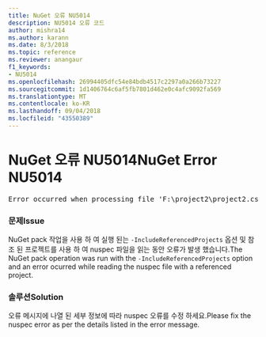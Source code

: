 ```yaml
---
title: NuGet 오류 NU5014
description: NU5014 오류 코드
author: mishra14
ms.author: karann
ms.date: 8/3/2018
ms.topic: reference
ms.reviewer: anangaur
f1_keywords:
- NU5014
ms.openlocfilehash: 26994405dfc54e84bdb4517c2297a0a266b73227
ms.sourcegitcommit: 1d1406764c6af5fb7801d462e0c4afc9092fa569
ms.translationtype: MT
ms.contentlocale: ko-KR
ms.lasthandoff: 09/04/2018
ms.locfileid: "43550389"
---
```

# <a name="nuget-error-nu5014"></a><span data-ttu-id="75202-103">NuGet 오류 NU5014</span><span class="sxs-lookup"><span data-stu-id="75202-103">NuGet Error NU5014</span></span>
<pre>Error occurred when processing file 'F:\project2\project2.csproj': The 'id' start tag on line 4 position 10 does not match the end tag of 'ids'. Line 4, position 20.</pre>

### <a name="issue"></a><span data-ttu-id="75202-104">문제</span><span class="sxs-lookup"><span data-stu-id="75202-104">Issue</span></span>

<span data-ttu-id="75202-105">NuGet pack 작업을 사용 하 여 실행 된는 `-IncludeReferencedProjects` 옵션 및 참조 된 프로젝트를 사용 하 여 nuspec 파일을 읽는 동안 오류가 발생 했습니다.</span><span class="sxs-lookup"><span data-stu-id="75202-105">The NuGet pack operation was run with the `-IncludeReferencedProjects` option and an error ocurred while reading the nuspec file with a referenced project.</span></span>


### <a name="solution"></a><span data-ttu-id="75202-106">솔루션</span><span class="sxs-lookup"><span data-stu-id="75202-106">Solution</span></span>

<span data-ttu-id="75202-107">오류 메시지에 나열 된 세부 정보에 따라 nuspec 오류를 수정 하세요.</span><span class="sxs-lookup"><span data-stu-id="75202-107">Please fix the nuspec error as per the details listed in the error message.</span></span>


